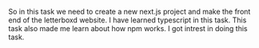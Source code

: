 So in this task we need to create a new next.js project and make the front end of the letterboxd website. I have learned typescript in this task. This task also made me learn about how npm works. I got intrest in doing this task.